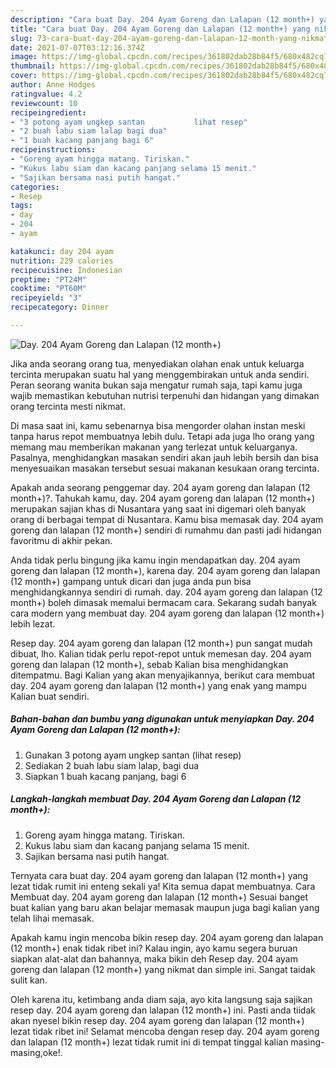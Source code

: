 ```yaml
---
description: "Cara buat Day. 204 Ayam Goreng dan Lalapan (12 month+) yang nikmat dan Mudah Dibuat"
title: "Cara buat Day. 204 Ayam Goreng dan Lalapan (12 month+) yang nikmat dan Mudah Dibuat"
slug: 73-cara-buat-day-204-ayam-goreng-dan-lalapan-12-month-yang-nikmat-dan-mudah-dibuat
date: 2021-07-07T03:12:16.374Z
image: https://img-global.cpcdn.com/recipes/361802dab28b84f5/680x482cq70/day-204-ayam-goreng-dan-lalapan-12-month-foto-resep-utama.jpg
thumbnail: https://img-global.cpcdn.com/recipes/361802dab28b84f5/680x482cq70/day-204-ayam-goreng-dan-lalapan-12-month-foto-resep-utama.jpg
cover: https://img-global.cpcdn.com/recipes/361802dab28b84f5/680x482cq70/day-204-ayam-goreng-dan-lalapan-12-month-foto-resep-utama.jpg
author: Anne Hodges
ratingvalue: 4.2
reviewcount: 10
recipeingredient:
- "3 potong ayam ungkep santan           lihat resep"
- "2 buah labu siam lalap bagi dua"
- "1 buah kacang panjang bagi 6"
recipeinstructions:
- "Goreng ayam hingga matang. Tiriskan."
- "Kukus labu siam dan kacang panjang selama 15 menit."
- "Sajikan bersama nasi putih hangat."
categories:
- Resep
tags:
- day
- 204
- ayam

katakunci: day 204 ayam 
nutrition: 229 calories
recipecuisine: Indonesian
preptime: "PT24M"
cooktime: "PT60M"
recipeyield: "3"
recipecategory: Dinner

---
```



![Day. 204 Ayam Goreng dan Lalapan (12 month+)](https://img-global.cpcdn.com/recipes/361802dab28b84f5/680x482cq70/day-204-ayam-goreng-dan-lalapan-12-month-foto-resep-utama.jpg)

Jika anda seorang orang tua, menyediakan olahan enak untuk keluarga tercinta merupakan suatu hal yang menggembirakan untuk anda sendiri. Peran seorang  wanita bukan saja mengatur rumah saja, tapi kamu juga wajib memastikan kebutuhan nutrisi terpenuhi dan hidangan yang dimakan orang tercinta mesti nikmat.

Di masa  saat ini, kamu sebenarnya bisa mengorder olahan instan meski tanpa harus repot membuatnya lebih dulu. Tetapi ada juga lho orang yang memang mau memberikan makanan yang terlezat untuk keluarganya. Pasalnya, menghidangkan masakan sendiri akan jauh lebih bersih dan bisa menyesuaikan masakan tersebut sesuai makanan kesukaan orang tercinta. 



Apakah anda seorang penggemar day. 204 ayam goreng dan lalapan (12 month+)?. Tahukah kamu, day. 204 ayam goreng dan lalapan (12 month+) merupakan sajian khas di Nusantara yang saat ini digemari oleh banyak orang di berbagai tempat di Nusantara. Kamu bisa memasak day. 204 ayam goreng dan lalapan (12 month+) sendiri di rumahmu dan pasti jadi hidangan favoritmu di akhir pekan.

Anda tidak perlu bingung jika kamu ingin mendapatkan day. 204 ayam goreng dan lalapan (12 month+), karena day. 204 ayam goreng dan lalapan (12 month+) gampang untuk dicari dan juga anda pun bisa menghidangkannya sendiri di rumah. day. 204 ayam goreng dan lalapan (12 month+) boleh dimasak memalui bermacam cara. Sekarang sudah banyak cara modern yang membuat day. 204 ayam goreng dan lalapan (12 month+) lebih lezat.

Resep day. 204 ayam goreng dan lalapan (12 month+) pun sangat mudah dibuat, lho. Kalian tidak perlu repot-repot untuk memesan day. 204 ayam goreng dan lalapan (12 month+), sebab Kalian bisa menghidangkan ditempatmu. Bagi Kalian yang akan menyajikannya, berikut cara membuat day. 204 ayam goreng dan lalapan (12 month+) yang enak yang mampu Kalian buat sendiri.

<!--inarticleads1-->

##### Bahan-bahan dan bumbu yang digunakan untuk menyiapkan Day. 204 Ayam Goreng dan Lalapan (12 month+):

1. Gunakan 3 potong ayam ungkep santan           (lihat resep)
1. Sediakan 2 buah labu siam lalap, bagi dua
1. Siapkan 1 buah kacang panjang, bagi 6




<!--inarticleads2-->

##### Langkah-langkah membuat Day. 204 Ayam Goreng dan Lalapan (12 month+):

1. Goreng ayam hingga matang. Tiriskan.
1. Kukus labu siam dan kacang panjang selama 15 menit.
1. Sajikan bersama nasi putih hangat.




Ternyata cara buat day. 204 ayam goreng dan lalapan (12 month+) yang lezat tidak rumit ini enteng sekali ya! Kita semua dapat membuatnya. Cara Membuat day. 204 ayam goreng dan lalapan (12 month+) Sesuai banget buat kalian yang baru akan belajar memasak maupun juga bagi kalian yang telah lihai memasak.

Apakah kamu ingin mencoba bikin resep day. 204 ayam goreng dan lalapan (12 month+) enak tidak ribet ini? Kalau ingin, ayo kamu segera buruan siapkan alat-alat dan bahannya, maka bikin deh Resep day. 204 ayam goreng dan lalapan (12 month+) yang nikmat dan simple ini. Sangat taidak sulit kan. 

Oleh karena itu, ketimbang anda diam saja, ayo kita langsung saja sajikan resep day. 204 ayam goreng dan lalapan (12 month+) ini. Pasti anda tiidak akan nyesel bikin resep day. 204 ayam goreng dan lalapan (12 month+) lezat tidak ribet ini! Selamat mencoba dengan resep day. 204 ayam goreng dan lalapan (12 month+) lezat tidak rumit ini di tempat tinggal kalian masing-masing,oke!.

